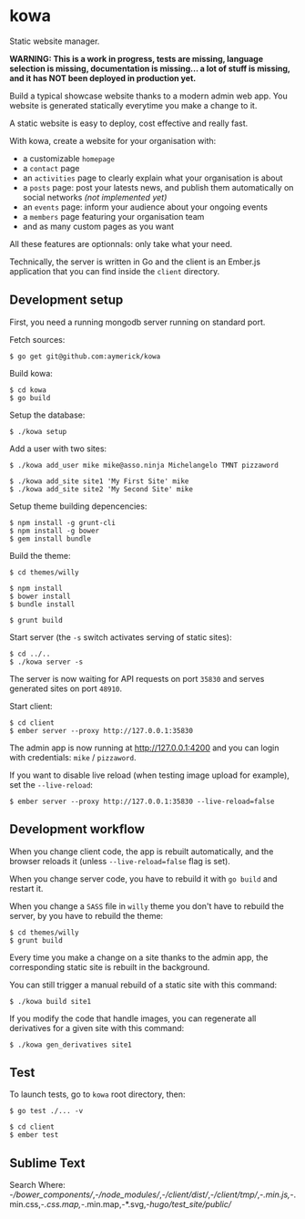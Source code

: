 kowa
====

Static website manager.

**WARNING: This is a work in progress, tests are missing, language selection is missing, documentation is missing... a lot of stuff is missing, and it has NOT been deployed in production yet.**

Build a typical showcase website thanks to a modern admin web app. You website is generated statically everytime you make a change to it.

A static website is easy to deploy, cost effective and really fast.

With kowa, create a website for your organisation with:

  - a customizable `homepage`
  - a `contact` page
  - an `activities` page to clearly explain what your organisation is about
  - a `posts` page: post your latests news, and publish them automatically on social networks *(not implemented yet)*
  - an `events` page: inform your audience about your ongoing events
  - a `members` page featuring your organisation team
  - and as many custom pages as you want

All these features are optionnals: only take what your need.

Technically, the server is written in Go and the client is an Ember.js application that you can find inside the `client` directory.


## Development setup

First, you need a running mongodb server running on standard port.

Fetch sources:

    $ go get git@github.com:aymerick/kowa

Build kowa:

    $ cd kowa
    $ go build

Setup the database:

    $ ./kowa setup

Add a user with two sites:

    $ ./kowa add_user mike mike@asso.ninja Michelangelo TMNT pizzaword

    $ ./kowa add_site site1 'My First Site' mike
    $ ./kowa add_site site2 'My Second Site' mike

Setup theme building depencencies:

    $ npm install -g grunt-cli
    $ npm install -g bower
    $ gem install bundle

Build the theme:

    $ cd themes/willy

    $ npm install
    $ bower install
    $ bundle install

    $ grunt build

Start server (the `-s` switch activates serving of static sites):

    $ cd ../..
    $ ./kowa server -s

The server is now waiting for API requests on port `35830` and serves generated sites on port `48910`.

Start client:

    $ cd client
    $ ember server --proxy http://127.0.0.1:35830

The admin app is now running at <http://127.0.0.1:4200> and you can login with credentials: `mike` / `pizzaword`.

If you want to disable live reload (when testing image upload for example), set the `--live-reload`:

    $ ember server --proxy http://127.0.0.1:35830 --live-reload=false


## Development workflow

When you change client code, the app is rebuilt automatically, and the browser reloads it (unless `--live-reload=false` flag is set).

When you change server code, you have to rebuild it with `go build` and restart it.

When you change a `SASS` file in `willy` theme you don't have to rebuild the server, by you have to rebuild the theme:

    $ cd themes/willy
    $ grunt build

Every time you make a change on a site thanks to the admin app, the corresponding static site is rebuilt in the background.

You can still trigger a manual rebuild of a static site with this command:

    $ ./kowa build site1

If you modify the code that handle images, you can regenerate all derivatives for a given site with this command:

    $ ./kowa gen_derivatives site1


## Test

To launch tests, go to `kowa` root directory, then:

    $ go test ./... -v

    $ cd client
    $ ember test


## Sublime Text

Search Where: -*/bower_components/*,-*/node_modules/*,-*/client/dist/*,-*/client/tmp/*,-*.min.js,-*.min.css,-*.css.map,-*.min.map,-*.svg,-*hugo/test_site/public/*
